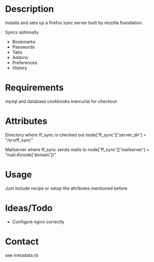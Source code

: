 Description
===========

Installs and sets up a firefox sync server built by mozilla foundation.

Syncs optionally
- Bookmarks
- Passwords
- Tabs
- Addons
- Preferences
- History

Requirements
============

mysql and database cookbooks
mercurial for checkout

Attributes
==========

Directory where ff_sync is checked out
node['ff_sync']['server_dir'] = "/srv/ff_sync"

Mailserver where ff_sync sends mails to
node['ff_sync']['mailserver'] = "mail.#{node['domain']}"

Usage
=====

Just include recipe or setup the attributes mentioned before.

Ideas/Todo
==========

- Configure nginx correctly

Contact
=======
see metadata.rb

